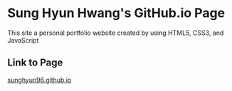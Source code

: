 # Sung Hyun Hwang's GitHub.io Page

This site a personal portfolio website created by using HTML5, CSS3, and JavaScript

## Link to Page

[sunghyun96.github.io](https://sunghyun96.github.io)
